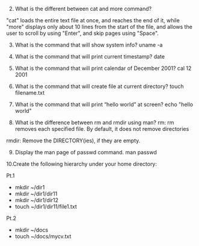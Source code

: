 2. What is the different between cat and more command?

"cat" loads the entire text file at once, and reaches the end of it, while "more" displays only about 10 lines from the start of the file, and allows the user to scroll by using "Enter", and skip pages using "Space".

3. What is the command that will show system info?
uname -a

4. What is the command that will print current timestamp?
date

5. What is the command that will print calendar of December 2001?
cal 12 2001

6. What is the command that will create file at current directory?
touch filename.txt

7. What is the command that will print “hello world” at screen?
echo "hello world"

8. What is the difference between rm and rmdir using man?
rm: rm removes
       each specified file.  By default, it does 
       not remove directories
       
rmdir: Remove the DIRECTORY(ies), if they are empty.

9. Display the man page of passwd command.
man passwd

10.Create the following hierarchy under your home directory:

Pt.1
+ mkdir ~/dir1
+ mkdir ~/dir1/dir11
+ mkdir ~/dir1/dir12
+ touch ~/dir1/dir11/file1.txt

Pt.2
+ mkdir ~/docs
+ touch ~/docs/mycv.txt